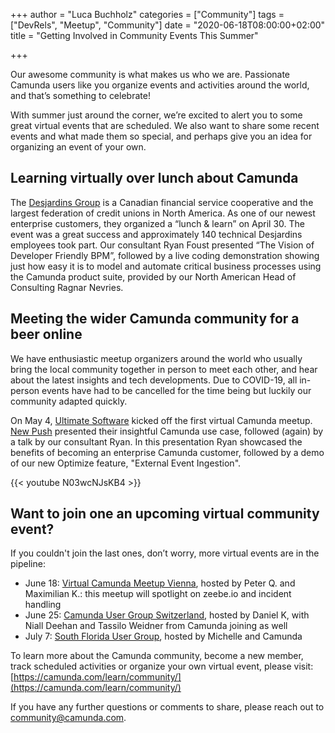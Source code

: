 +++
author = "Luca Buchholz"
categories = ["Community"]
tags = ["DevRels", "Meetup", "Community"]
date = "2020-06-18T08:00:00+02:00"
title = "Getting Involved in Community Events This Summer"

+++

Our awesome community is what makes us who we are. Passionate Camunda users like you organize events and activities around the world, and that’s something to celebrate!

With summer just around the corner, we’re excited to alert you to some great  virtual events that are scheduled. We also want to share some recent events and what made them so special, and perhaps give you an idea for organizing an event of your own.

<!--more-->

## Learning virtually over lunch about Camunda

The [Desjardins Group](https://www.desjardins.com/ca/index.jsp) is a Canadian financial service cooperative and the largest federation of credit unions in North America. As one of our newest enterprise customers, they organized a “lunch & learn” on April 30. The event was a great success and approximately 140 technical Desjardins employees took part. Our consultant Ryan Foust presented “The Vision of Developer Friendly BPM”, followed by a live coding demonstration showing just how easy it is to model and automate critical business processes using the Camunda product suite, provided by our North American Head of Consulting Ragnar Nevries.

## Meeting the wider Camunda community for a beer online

We have enthusiastic meetup organizers around the world who usually bring the local community together in person to meet each other, and hear about the latest insights and tech developments. Due to COVID-19, all in-person events have had to be cancelled for the time being but luckily our community adapted quickly.

On May 4, [Ultimate Software](https://www.ultimatesoftware.com/) kicked off the first virtual Camunda meetup. [New Push](https://newpush.com/) presented their insightful Camunda use case, followed (again) by a talk by our consultant Ryan. In this presentation Ryan showcased the benefits of becoming an enterprise Camunda customer, followed by a demo of our new Optimize feature, "External Event Ingestion".


{{< youtube N03wcNJsKB4 >}}

## Want to join one an upcoming virtual community event?

If you couldn't join the last ones, don’t worry, more virtual events are in the pipeline:

* June 18: [Virtual Camunda Meetup Vienna](https://www.meetup.com/camunda-vienna/events/270861942/), hosted by Peter Q. and Maximilian K.: this meetup will spotlight on zeebe.io and incident handling
* June 25: [Camunda User Group Switzerland](https://www.meetup.com/Camunda-User-Group-Schweiz/events/266995273/), hosted by Daniel K, with Niall Deehan and Tassilo Weidner from Camunda  joining as well
* July 7: [South Florida User Group](https://www.meetup.com/Camunda-User-Group-South-Florida/events/269158424/), hosted by Michelle and Camunda

To learn more about the Camunda community, become a new member, track scheduled activities or organize your own virtual event, please visit: [https://camunda.com/learn/community/](https://camunda.com/learn/community/)

If you have any further questions or comments to share, please reach out to [community@camunda.com](mailto:community@camunda.com).
